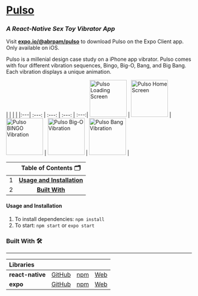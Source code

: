 # [**Pulso**](https://expo.io/@abrpam/pulso)
### _A **React-Native** Sex Toy Vibrator App_
Visit [**expo.io/@abrpam/pulso**](https://expo.io/@abrpam/pulso) to download Pulso on the Expo Client app. Only available on iOS.

Pulso is a millenial design case study on a iPhone app vibrator. Pulso comes with four different vibration sequences, Bingo, Big-O, Bang, and Big Bang. Each vibration displays a unique animation.

| | | |
|:---| :---: | :---: | :---: | :---:| 
<img src="https://lh3.googleusercontent.com/wGN1eIhL70gCRRN64YhcbK3VMTbY_On22eEopFqhi01-JJZwboTrOOph7L-cGCqku9XIkvEBcouNNVpuBp-MRtve-8-P0EkNF6Pr8f7Bc5sZIqQKYmEz0KKKm7ZLQ5urCJnYuvQWJy7rRg6J0p8B4EIfBG-kZWFkqLt8Gm8eqWnm4u_U0xyfqHxuLSjAtHUeGEsOowYa_-k22EN--qmSaxdZGxgCcnkAUL38PM40N7GTMOGkDS3ZVPHvAz-U9wc6KmP_lxnA3LQEObgiQ2HTzO9ccZsC6aqYkYQ-BHnp7NPwck8lQEqcMoAi4gnHB0PoJQHHbx6WngjPyo2PZWctEf2FlASrXd6F4Sb7hsVY-_05nDnGziL90uqGD70vPYpTKhgyHIuAZ2yNGLFtX9l0qhJ7iHPc9N7Q1-gOo8O0CtZbUeZdH6WgJJmNsBwDMuVLLVNx--9lLwVw71DoeihW6iyG7lRx77tqtoTllq5BQIq1jKWQdSMRDl_ebsY1fu02BNAZ88tJh2aXQXPHX6goKtK7ZRgwsGyRrlPeJeMQQlgFHi8Kj8OEq7jKSM3_Sj-8d0yWUc0kXtBofo1xxRaVBQPkvWXv9FGNM2VP8dlZ_lT3a_rRamxfOqmDeYvxKxxx5gAKbo0ZGGgkhUcV5Etouh5bc9y8N3lYXiPsiN1d6rcRBmbHawcYtoB4BQv2VFA6m7gHZGIUCrwApVJHB-AUZK8F=w414-h736-no" width="100" alt="Pulso Loading Screen"> | <img src="https://lh3.googleusercontent.com/aZLW1N-sN6J2K7MMQ178rFMMu0FK70r8-4c5dbF0E4rhD0T9LKWlMKNHMGdVyQM4a_AAJPyUDkeSOQ2k81UKiXRZ4zpLB-EQPCVQyEBMzu7Wra72RsHIe24yqfXi_17Iqrra6h6UxLcOPA3tfELVhw4DF8SebOZ-u8y6H8v9SiOiviPEsRiSmEkZBj1EcQ2FuJIPrttBaiSIKZwgzbwZTS-3xe0oqmIg2fgwthW-2LnvZzMDDiVO-lNmyNtNprVGMGoWF12tIVxo--bR5Kdh4w-_Ilnq-bP2NKBHhlrh4iVHEl4NPM2a5lsamQdzcXP6pyCthIco0q0pdHgggf_B6KJRLqHF1j309NIGLLlJUjgGRY9iziu_RtoHHr1-JF2MKccxRb1cqZCWspijDeRnMO51gf2FKACZb8ehcHh91ziH3C5qXQrCKVCcmQzthghUj6bqjwS7qBabnIi-NEbIUNV-qg3UecP-XWN95RNyNZ9OG-lsdSMjW2lUDiwntkNJUIkEDLIz_ieP2ZDUQNTnVtYQUjN3H29XWzwtldIDjkL_s6yO-tnncKMf9GX6hUeZQrHkMF0u7v5zB7xqImqYQK1zt1HfzVsjQVQVE1tLEEBjfiHDBEXrtSjSfKqLp_HSnmUjMzjJYtnva5ObMDtFw3GC_k2JwSRoZyxd4ri2VFkfqDUWAfWmMw6lPCR1tqpUGmOdnpmYFksq0uDs0_-aPcg9=w444-h789-n" width="100" alt="Pulso Home Screen"> | <img src="https://lh3.googleusercontent.com/_ENlFUFVxdGgBHJxC4H1H3zjkVAU9qMazCTJENYTGiL1v9DB_vCY3QjU9-281B_PAB3cNGR0H8ovYXG6zuSLZKtlmL9TbMn-sD71aWSjpbD4Z9LnAi3riV3oj7Mr20RA6FR3zuEKkcyMLxS-q6poMSLN-iP9_tlvi_suE7_FCXeIQlBjrsj5bEihKAO8ovS0tUnnl_z4GICOtkADkRh0YttTway-Sj0MpU15RzSL-KonCz-1w6f2owXbZjg54XaXSkE_8bfNq3szw-_8gZ67rH1oKQ247Axpv9WSWuLskIG7OOt2uRztqQrPWqzORDP24ohow9Ov1bM06Uw1eQY48rhqnj2euQIPe74gASLwMAPgIDXLItCB0fERe0BSCRGJ995-259WFrPnGEPmYgeCEREGIH7So8N8gqeMWO0_QKmGtKQUyZKDlhqZrjKt8cOSGg5aPt4a9OLkO3SqssQ6VCDipAIxbk6B4aqZSDLJ6kjo_XKEesXBhKhVW0fUcfdtWgTMVWdICBSCUpmTD2RiwdRhBhGiFNeDbgfPXnXb4AMrtLGBP39mL1f6Ags7VwNa3uXav1Pms6ahWWvH_1SsNnffWVhpYOSQkmH99b_lkc9mf2AzLJWXZDYZsjHOW53sn-it1ychHJFHtjb4HmfHDLf2bv_v7vdwjyIH1jld04xVZdXukIKya78YNTyFDk3Oet9VOGMoANZ3cuae_Sz2ON3B=w444-h789-no" width="100" alt="Pulso BINGO Vibration"> | <img src="https://lh3.googleusercontent.com/PWSoPKyE0_IkS6lfyHZzAFJJP4lSB8S4SvDfYhppBo5cOmbe4U1mgNKXHhsVDAE4L5JFX3N_YOOeQnTkQVTrsO2KmrN4wXVOpljO4rJ2d4nerxamYZcethir0MRmEgyZKVaRG4qda3eZL1fhi_oUQreu_i6S_bdEJHaszvmQbY95L-DYW_yZJQXBYiWZH0wo5SrEJ-l3iuITcCKbfB3zzHC19e_1zQ-WRSdHjxZilEej9s4a3KLxa21NhE8dmCANkaIWH6_o1LF_4jUCfiLnqLfqovxnxI25GVpMZq9g3fpFrprLH2ci909f-DQ0mc5x4ivJEWbhkxXcuGQ4IrSSpEMz6jwBnjg9mho__I89VU4mxC0xwg1AAx3vOG0yBNcxiV9M2of8Cfaakhzr4AMXjdR_uvyPnJWwAFnJkobUiaePEgyvoRqKD93Cd3LKVY1rBureR4dpx12AZyfNIdDmYs_jj0Rt-popxNQURQOpBUKOnHRzq0ZqlqazX25N-SmcGARAgnTqV7IFWSyl7Vnwjyy10Pb3stxhzlFFbnUzwi6sF8VGddgWlmlABK9Cqet1ckw8dt_Wbjk9Elun7AueBmPyz1Z-mR5Sh4HnuTA3DIMQ_aSfz_X3c12qwIODxacwvH5wH9h9ItV9DP0HE2b5E8AZS8I39Ybk13XA190sC0eFTY9dxdUIgwDjIlFic32tbQlDSI8c7nFgMdxuZG4f2Cpg=w444-h789-no" width="100" alt="Pulso Big-O Vibration"> | <img src="https://lh3.googleusercontent.com/ZG7jXZvshbmiUMH0_frvy7F02I0iZ3Pym-jAsrSylrjcdc7Y505RvHG9sN9BKE3Wndr__unuFO0VRBhZuYl1yHTq0fO90TIQD_Tb2zf6TeAjuQZX2lry8iD3iLJKxPPJDq8_-4OLTlPo6LMNpb9BS-LRPYCkvLEaBNSveo7zHSECebqFROn0dEGxtrjznG4uGWL-lqBdfBf4-8hT0h996lFVaNdyElZJpR0Tu30KBufzm10Tzlsz2kFVgstxB9IsGElIDX6t8HvGNiejZiNclfD84PIqjMU1mWf7dG3_LV3qnktUUGb7eamuAlDFG3FFHD0p9XK0zmU7mNYiC6T_lIOZJ6FNm89e598NDjctajlSbx7w9fs982MAzsdk4OuiZo-zu4fZsxgE2aBXzqN9WwlkGknsIjVxXp6mS75dm3P74rzuGm-97R4n0EKv9_gjIV_7aieb43pQFgu4xTUG9Fn8vhdH2WmUx8BnmHhe_XcWmGULgikM9SxvFV3xAT6KikogoR3Ljsk2ynR0CI0c2if2AaVF08qDMzn96E1d-XI2UHIEa91uizj46KKqMdEU_y3yT2NWuGh8k3LxpxIUEiRbwHqAgkyftUBkjCPZa6prTNiXjYZU7KyqSJ5L7n_uuFyRQfXpX6zAnrumg0esWXYdRqupLFRr9UUCQh-fLKqiyb2OrDoo4WdnnU_EeesQCHDvM8wH6exB8DqUB_o9L5zI=w444-h789-no" width="100" alt="Pulso Bang Vibration"> |

| | Table of Contents 🗂|
|:-:|:--:|
|1|**[Usage and Installation](#usage-and-installation)**|
|2|**[Built With](#built-with-)**|

#### Usage and Installation
1. To install dependencies: `npm install`
2. To start: `npm start` or `expo start`

### **Built With** 🛠
___
|Libraries||||
|:--|:---:|:---:|---:|
|**react-native**|[GitHub](https://github.com/facebook/react-native)| [npm](https://www.npmjs.com/package/react-native)| [Web](https://facebook.github.io/react-native/)| 
|**expo**|[GitHub](https://github.com/expo/expo)| [npm](https://www.npmjs.com/package/expo-cli)| [Web](https://expo.io/)| 